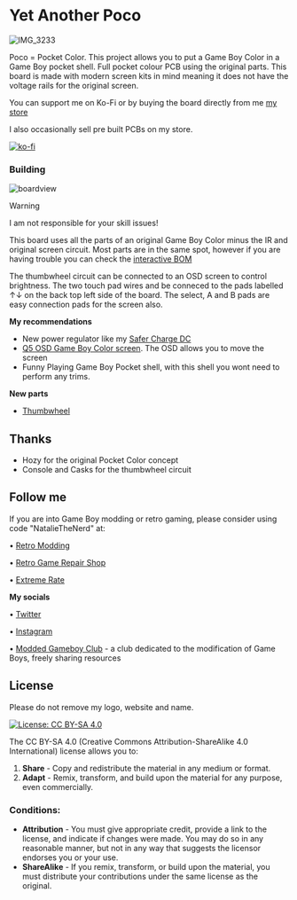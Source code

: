 # Yet Another Poco
![IMG_3233](https://github.com/user-attachments/assets/1467b565-ee4c-46fc-b0bd-95ebfb62f689)

Poco = Pocket Color. This project allows you to put a Game Boy Color in a Game Boy pocket shell. Full pocket colour PCB using the original parts. This board is made with modern screen kits in mind meaning it does not have the voltage rails for the original screen.


You can support me on Ko-Fi or by buying the board directly from me [my store](https://nataliethenerd.com/collections/all)

I also occasionally sell pre built PCBs on my store.

[![ko-fi](https://ko-fi.com/img/githubbutton_sm.svg)](https://ko-fi.com/L4L12T33R)


### Building

![boardview](https://github.com/user-attachments/assets/57423323-dd4f-4246-84e5-625e1ff1f266)


> [!WARNING]
> I am not responsible for your skill issues!

This board uses all the parts of an original Game Boy Color minus the IR and original screen circuit. Most parts are in the same spot, however if you are having trouble you can check the [interactive BOM](https://nataliethenerd.github.io/yap.html)

The thumbwheel circuit can be connected to an OSD screen to control brightness. The two touch pad wires and be conneced to the pads labelled ↑↓ on the back top left side of the board. The select, A and B pads are easy connection pads for the screen also. 

**My recommendations** 

- New power regulator like my [Safer Charge DC](https://nataliethenerd.com/products/safer-charge-dc)
- [Q5 OSD Game Boy Color screen](https://s.click.aliexpress.com/e/_DmvDS95). The OSD allows you to move the screen
- Funny Playing Game Boy Pocket shell, with this shell you wont need to perform any trims.

**New parts**

- [Thumbwheel](https://s.click.aliexpress.com/e/_DFcsKf1)

## Thanks
- Hozy for the original Pocket Color concept
- Console and Casks for the thumbwheel circuit

## Follow me

If you are into Game Boy modding or retro gaming, please consider using code "NatalieTheNerd" at:

• [Retro Modding](http://RetroModding.com) 

• [Retro Game Repair Shop](http://RetroGameRepairShop.com) 

• [Extreme Rate](http://ExtremeRate.com)


**My socials**

• [Twitter](https://twitter.com/natalie_thenerd) 

• [Instagram](https://www.instagram.com/natalie.thenerd/) 

• [Modded Gameboy Club](https://moddedgameboy.club/) - a club dedicated to the modification of Game Boys, freely sharing resources


## License

Please do not remove my logo, website and name.

[![License: CC BY-SA 4.0](https://img.shields.io/badge/License-CC_BY--SA_4.0-lightgrey.svg)](https://creativecommons.org/licenses/by-sa/4.0/)

The CC BY-SA 4.0 (Creative Commons Attribution-ShareAlike 4.0 International) license allows you to:

1. **Share** - Copy and redistribute the material in any medium or format.
2. **Adapt** - Remix, transform, and build upon the material for any purpose, even commercially.

### Conditions:

- **Attribution** - You must give appropriate credit, provide a link to the license, and indicate if changes were made. You may do so in any reasonable manner, but not in any way that suggests the licensor endorses you or your use.
- **ShareAlike** - If you remix, transform, or build upon the material, you must distribute your contributions under the same license as the original.
